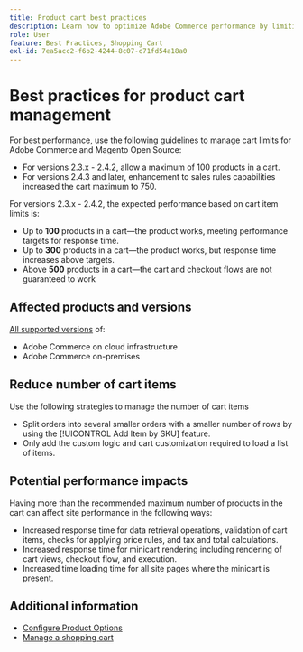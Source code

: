 ```yaml
---
title: Product cart best practices
description: Learn how to optimize Adobe Commerce performance by limiting the number of products in a cart.
role: User
feature: Best Practices, Shopping Cart
exl-id: 7ea5acc2-f6b2-4244-8c07-c71fd54a18a0
---
```

# Best practices for product cart management

For best performance, use the following guidelines to manage cart limits for Adobe Commerce and Magento Open Source:

- For versions 2.3.x - 2.4.2, allow a maximum of 100 products in a cart.
- For versions 2.4.3 and later, enhancement to sales rules capabilities increased the cart maximum to 750.


For versions 2.3.x - 2.4.2, the expected performance based on cart item limits is:

- Up to **100** products in a cart—the product works, meeting performance targets for response time.
- Up to **300** products in a cart—the product works, but response time increases above targets.
- Above **500** products in a cart—the cart and checkout flows are not guaranteed to work

## Affected products and versions

[All supported versions](../../../release/versions.md) of:

- Adobe Commerce on cloud infrastructure
- Adobe Commerce on-premises

## Reduce number of cart items

Use the following strategies to manage the number of cart items 

- Split orders into several smaller orders with a smaller number of rows by using the [!UICONTROL Add Item by SKU] feature.
- Only add the custom logic and cart customization required to load a list of items.

## Potential performance impacts

Having more than the recommended maximum number of products in the cart can affect site performance in the following ways:

- Increased response time for data retrieval operations, validation of cart items, checks for applying price rules, and tax and total calculations.
- Increased response time for minicart rendering including rendering of cart views, checkout flow, and execution.
- Increased time loading time for all site pages where the minicart is present.

## Additional information

- [Configure Product Options](https://experienceleague.adobe.com/docs/commerce-admin/inventory/configuration/product-options.html)
- [Manage a shopping cart](https://experienceleague.adobe.com/docs/commerce-admin/stores-sales/point-of-purchase/assist/shopping-assisted-cart-manage.html)
